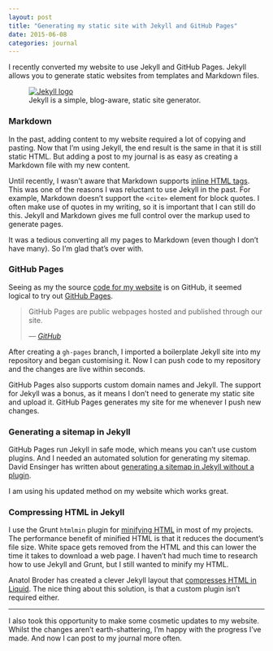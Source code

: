 ```yaml
---
layout: post
title: "Generating my static site with Jekyll and GitHub Pages"
date: 2015-06-08
categories: journal
---
```


I recently converted my website to use Jekyll and GitHub Pages. Jekyll allows you to generate static websites from templates and Markdown files.

<figure>
    <a href="http://jekyllrb.com/">
        <img srcset="/assets/images/journal/jekyll-logo-820x418.png 820w,
                     /assets/images/journal/jekyll-logo-410x209.png 410w"
            sizes="100vw"
            src="/assets/images/journal/jekyll-logo-820x418.png"
            alt="Jekyll logo">
    </a>
    <figcaption>Jekyll is a simple, blog-aware, static site generator.</figcaption>
</figure>

### Markdown

In the past, adding content to my website required a lot of copying and pasting. Now that I’m using Jekyll, the end result
is the same in that it is still static HTML. But adding a post to my journal is as easy as creating a Markdown file with
my new content.

Until recently, I wasn’t aware that Markdown supports [inline HTML tags](http://daringfireball.net/projects/markdown/syntax#html).
This was one of the reasons I was reluctant to use Jekyll in the past. For example, Markdown doesn’t support the `<cite>`
element for block quotes. I often make use of quotes in my writing, so it is important that I can still do this. Jekyll
and Markdown gives me full control over the markup used to generate pages.

It was a tedious converting all my pages to Markdown (even though I don’t have many). So I’m glad that’s over with.

### GitHub Pages

Seeing as my the source [code for my website](https://github.com/michaelthorne/michaelthorne.github.io) is on GitHub, it
seemed logical to try out [GitHub Pages](https://pages.github.com).

<blockquote>
    <p>GitHub Pages are public webpages hosted and published through our site.</p>
    <cite>— <a href="https://help.github.com/articles/what-are-github-pages">GitHub</a></cite>
</blockquote>

After creating a `gh-pages` branch, I imported a boilerplate Jekyll site into my repository and began customising it. Now
I can push code to my repository and the changes are live within seconds.

GitHub Pages also supports custom domain names and Jekyll. The support for Jekyll was a bonus, as it means I don’t need to
generate my static site and upload it. GitHub Pages generates my site for me whenever I push new changes.

### Generating a sitemap in Jekyll

GitHub Pages run Jekyll in safe mode, which means you can’t use custom plugins. And I needed an automated solution for generating
my sitemap. David Ensinger has written about [generating a sitemap in Jekyll without a plugin](http://davidensinger.com/2013/03/generating-a-sitemap-in-jekyll-without-a-plugin).

I am using his updated method on my website which works great.

### Compressing HTML in Jekyll

I use the Grunt `htmlmin` plugin for [minifying HTML](https://www.npmjs.com/package/grunt-contrib-htmlmin) in most of my
projects. The performance benefit of minified HTML is that it reduces the document’s file size. White space gets removed
from the HTML and this can lower the time it takes to download a web page. I haven’t had much time to research how to use
Jekyll and Grunt, but I still wanted to minify my HTML.

Anatol Broder has created a clever Jekyll layout that [compresses HTML
in Liquid](http://jch.penibelst.de). The nice thing about this solution, is that a custom plugin isn’t required either.

---

I also took this opportunity to make some cosmetic updates to my website. Whilst the changes aren’t earth-shattering, I’m
happy with the progress I’ve made. And now I can post to my journal more often.
